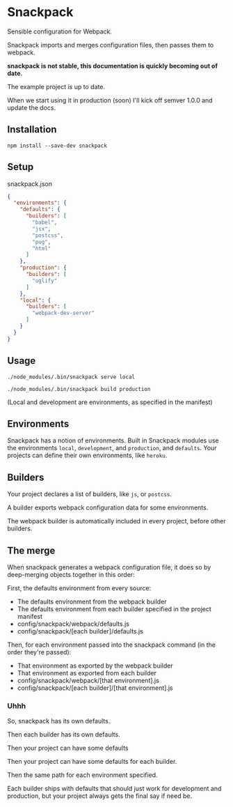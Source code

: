 # Snackpack

Sensible configuration for Webpack.

Snackpack imports and merges configuration files, then passes them to webpack.

**snackpack is not stable, this documentation is quickly becoming out of date.**

The example project _is_ up to date.

When we start using it in production (soon) I'll kick off semver 1.0.0 and update the docs.

## Installation

`npm install --save-dev snackpack`

## Setup

snackpack.json

```json
{
  "environments": {
    "defaults": {
      "builders": [
        "babel",
        "jsx",
        "postcss",
        "pug",
        "html"
      ]
    },
    "production": {
      "builders": [
        "uglify"
      ]
    },
    "local": {
      "builders": [
        "webpack-dev-server"
      ]
    }
  }
}
```

##  Usage

`./node_modules/.bin/snackpack serve local`

`./node_modules/.bin/snackpack build production`


(Local and development are environments, as specified in the manifest)

## Environments

Snackpack has a notion of environments. Built in Snackpack modules use the environments `local`, `development`, and `production`, and `defaults`. Your projects can define their own environments, like `heroku`.

##  Builders

Your project declares a list of builders, like `js`, or `postcss`.

A builder exports webpack configuration data for some environments.

The webpack builder is automatically included in every project, before other builders.

##  The merge

When snackpack generates a webpack configuration file, it does so by deep-merging objects together in this order:

First, the defaults environment from every source:

* The defaults environment from the webpack builder
* The defaults environment from each builder specified in the project manifest
* config/snackpack/webpack/defaults.js
* config/snackpack/[each builder]/defaults.js

Then, for each environment passed into the snackpack command (in the order they're passed):

* That environment as exported by the webpack builder
* That environment as exported from each builder
* config/snackpack/webpack/[that environment].js
* config/snackpack/[each builder]/[that environment].js

### Uhhh

So, snackpack has its own defaults.

Then each builder has its own defaults.

Then your project can have some defaults

Then your project can have some defaults for each builder.

Then the same path for each environment specified.

Each builder ships with defaults that should just work for development and production, but your project always gets the final say if need be.
